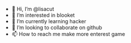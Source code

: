 - 👋 Hi, I’m @lisacut
- 👀 I’m interested in blooket
- 🌱 I’m currently learning hacker
- 💞️ I’m looking to collaborate on github
- 📫 How to reach me make more enterest game

<!---
lisacut/lisacut is a ✨ special ✨ repository because its `README.md` (this file) appears on your GitHub profile.
You can click the Preview link to take a look at your changes.
--->
